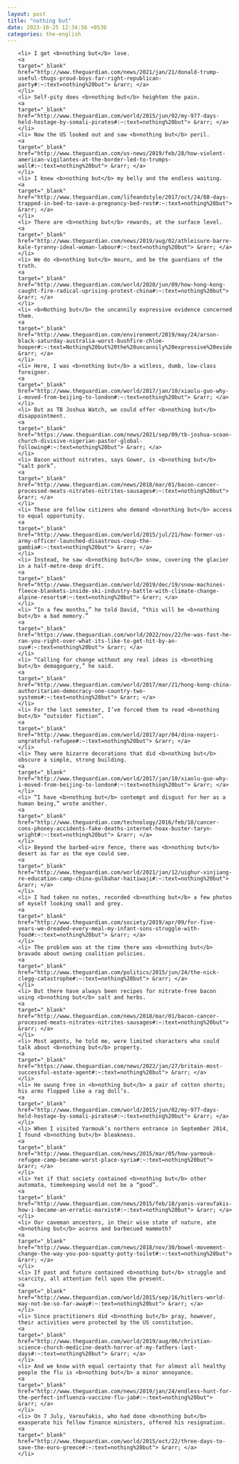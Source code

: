 ```yaml
---
layout: post
title: "nothing but"
date: 2023-10-25 12:34:56 +0530
categories: the-english
---
```

<ol>

    <li> I get <b>nothing but</b> love.
    <a 
    target="_blank" 
    href="http://www.theguardian.com/news/2021/jan/21/donald-trump-useful-thugs-proud-boys-far-right-republican-party#:~:text=nothing%20but"> &rarr; </a>
    </li>
    <li> Self-pity does <b>nothing but</b> heighten the pain.
    <a 
    target="_blank" 
    href="http://www.theguardian.com/world/2015/jun/02/my-977-days-held-hostage-by-somali-pirates#:~:text=nothing%20but"> &rarr; </a>
    </li>
    <li> Now the US looked out and saw <b>nothing but</b> peril.
    <a 
    target="_blank" 
    href="http://www.theguardian.com/us-news/2019/feb/28/how-violent-american-vigilantes-at-the-border-led-to-trumps-wall#:~:text=nothing%20but"> &rarr; </a>
    </li>
    <li> I knew <b>nothing but</b> my belly and the endless waiting.
    <a 
    target="_blank" 
    href="http://www.theguardian.com/lifeandstyle/2017/oct/24/88-days-trapped-in-bed-to-save-a-pregnancy-bed-rest#:~:text=nothing%20but"> &rarr; </a>
    </li>
    <li> There are <b>nothing but</b> rewards, at the surface level.
    <a 
    target="_blank" 
    href="http://www.theguardian.com/news/2019/aug/02/athleisure-barre-kale-tyranny-ideal-woman-labour#:~:text=nothing%20but"> &rarr; </a>
    </li>
    <li> We do <b>nothing but</b> mourn, and be the guardians of the truth.
    <a 
    target="_blank" 
    href="http://www.theguardian.com/world/2020/jun/09/how-hong-kong-caught-fire-radical-uprising-protest-china#:~:text=nothing%20but"> &rarr; </a>
    </li>
    <li> <b>Nothing but</b> the uncannily expressive evidence concerned them.
    <a 
    target="_blank" 
    href="http://www.theguardian.com/environment/2019/may/24/arson-black-saturday-australia-worst-bushfire-chloe-hooper#:~:text=Nothing%20but%20the%20uncannily%20expressive%20evidence%20concerned%20them."> &rarr; </a>
    </li>
    <li> Here, I was <b>nothing but</b> a witless, dumb, low-class foreigner.
    <a 
    target="_blank" 
    href="http://www.theguardian.com/world/2017/jan/10/xiaolu-guo-why-i-moved-from-beijing-to-london#:~:text=nothing%20but"> &rarr; </a>
    </li>
    <li> But as TB Joshua Watch, we could offer <b>nothing but</b> disappointment.
    <a 
    target="_blank" 
    href="https://www.theguardian.com/news/2021/sep/09/tb-joshua-scoan-church-divisive-nigerian-pastor-global-following#:~:text=nothing%20but"> &rarr; </a>
    </li>
    <li> Bacon without nitrates, says Gower, is <b>nothing but</b> “salt pork”.
    <a 
    target="_blank" 
    href="http://www.theguardian.com/news/2018/mar/01/bacon-cancer-processed-meats-nitrates-nitrites-sausages#:~:text=nothing%20but"> &rarr; </a>
    </li>
    <li> These are fellow citizens who demand <b>nothing but</b> access to equal opportunity.
    <a 
    target="_blank" 
    href="http://www.theguardian.com/world/2015/jul/21/how-former-us-army-officer-launched-disastrous-coup-the-gambia#:~:text=nothing%20but"> &rarr; </a>
    </li>
    <li> Instead, he saw <b>nothing but</b> snow, covering the glacier in a half-metre-deep drift.
    <a 
    target="_blank" 
    href="http://www.theguardian.com/world/2019/dec/19/snow-machines-fleece-blankets-inside-ski-industry-battle-with-climate-change-alpine-resorts#:~:text=nothing%20but"> &rarr; </a>
    </li>
    <li> “In a few months,” he told David, “this will be <b>nothing but</b> a bad memory.”
    <a 
    target="_blank" 
    href="https://www.theguardian.com/world/2022/nov/22/he-was-fast-he-ran-you-right-over-what-its-like-to-get-hit-by-an-suv#:~:text=nothing%20but"> &rarr; </a>
    </li>
    <li> “Calling for change without any real ideas is <b>nothing but</b> demagoguery,” he said.
    <a 
    target="_blank" 
    href="http://www.theguardian.com/world/2017/mar/21/hong-kong-china-authoritarian-democracy-one-country-two-systems#:~:text=nothing%20but"> &rarr; </a>
    </li>
    <li> For the last semester, I’ve forced them to read <b>nothing but</b> “outsider fiction”.
    <a 
    target="_blank" 
    href="http://www.theguardian.com/world/2017/apr/04/dina-nayeri-ungrateful-refugee#:~:text=nothing%20but"> &rarr; </a>
    </li>
    <li> They were bizarre decorations that did <b>nothing but</b> obscure a simple, strong building.
    <a 
    target="_blank" 
    href="http://www.theguardian.com/world/2017/jan/10/xiaolu-guo-why-i-moved-from-beijing-to-london#:~:text=nothing%20but"> &rarr; </a>
    </li>
    <li> “I have <b>nothing but</b> contempt and disgust for her as a human being,” wrote another.
    <a 
    target="_blank" 
    href="http://www.theguardian.com/technology/2016/feb/18/cancer-cons-phoney-accidents-fake-deaths-internet-hoax-buster-taryn-wright#:~:text=nothing%20but"> &rarr; </a>
    </li>
    <li> Beyond the barbed-wire fence, there was <b>nothing but</b> desert as far as the eye could see.
    <a 
    target="_blank" 
    href="http://www.theguardian.com/world/2021/jan/12/uighur-xinjiang-re-education-camp-china-gulbahar-haitiwaji#:~:text=nothing%20but"> &rarr; </a>
    </li>
    <li> I had taken no notes, recorded <b>nothing but</b> a few photos of myself looking small and grey.
    <a 
    target="_blank" 
    href="http://www.theguardian.com/society/2019/apr/09/for-five-years-we-dreaded-every-meal-my-infant-sons-struggle-with-food#:~:text=nothing%20but"> &rarr; </a>
    </li>
    <li> The problem was at the time there was <b>nothing but</b> bravado about owning coalition policies.
    <a 
    target="_blank" 
    href="http://www.theguardian.com/politics/2015/jun/24/the-nick-clegg-catastrophe#:~:text=nothing%20but"> &rarr; </a>
    </li>
    <li> But there have always been recipes for nitrate-free bacon using <b>nothing but</b> salt and herbs.
    <a 
    target="_blank" 
    href="http://www.theguardian.com/news/2018/mar/01/bacon-cancer-processed-meats-nitrates-nitrites-sausages#:~:text=nothing%20but"> &rarr; </a>
    </li>
    <li> Most agents, he told me, were limited characters who could talk about <b>nothing but</b> property.
    <a 
    target="_blank" 
    href="https://www.theguardian.com/news/2022/jan/27/britain-most-successful-estate-agent#:~:text=nothing%20but"> &rarr; </a>
    </li>
    <li> He swung free in <b>nothing but</b> a pair of cotton shorts; his arms flopped like a rag doll’s.
    <a 
    target="_blank" 
    href="http://www.theguardian.com/world/2015/jun/02/my-977-days-held-hostage-by-somali-pirates#:~:text=nothing%20but"> &rarr; </a>
    </li>
    <li> When I visited Yarmouk’s northern entrance in September 2014, I found <b>nothing but</b> bleakness.
    <a 
    target="_blank" 
    href="http://www.theguardian.com/news/2015/mar/05/how-yarmouk-refugee-camp-became-worst-place-syria#:~:text=nothing%20but"> &rarr; </a>
    </li>
    <li> Yet if that society contained <b>nothing but</b> other automata, timekeeping would not be a “good”.
    <a 
    target="_blank" 
    href="http://www.theguardian.com/news/2015/feb/18/yanis-varoufakis-how-i-became-an-erratic-marxist#:~:text=nothing%20but"> &rarr; </a>
    </li>
    <li> Our caveman ancestors, in their wise state of nature, ate <b>nothing but</b> acorns and barbecued mammoth?
    <a 
    target="_blank" 
    href="http://www.theguardian.com/news/2018/nov/30/bowel-movement-change-the-way-you-poo-squatty-potty-toilet#:~:text=nothing%20but"> &rarr; </a>
    </li>
    <li> If past and future contained <b>nothing but</b> struggle and scarcity, all attention fell upon the present.
    <a 
    target="_blank" 
    href="http://www.theguardian.com/world/2015/sep/16/hitlers-world-may-not-be-so-far-away#:~:text=nothing%20but"> &rarr; </a>
    </li>
    <li> Since practitioners did <b>nothing but</b> pray, however, their activities were protected by the US constitution.
    <a 
    target="_blank" 
    href="http://www.theguardian.com/world/2019/aug/06/christian-science-church-medicine-death-horror-of-my-fathers-last-days#:~:text=nothing%20but"> &rarr; </a>
    </li>
    <li> And we know with equal certainty that for almost all healthy people the flu is <b>nothing but</b> a minor annoyance.
    <a 
    target="_blank" 
    href="http://www.theguardian.com/news/2019/jan/24/endless-hunt-for-the-perfect-influenza-vaccine-flu-jab#:~:text=nothing%20but"> &rarr; </a>
    </li>
    <li> On 7 July, Varoufakis, who had done <b>nothing but</b> exasperate his fellow finance ministers, offered his resignation.
    <a 
    target="_blank" 
    href="http://www.theguardian.com/world/2015/oct/22/three-days-to-save-the-euro-greece#:~:text=nothing%20but"> &rarr; </a>
    </li>